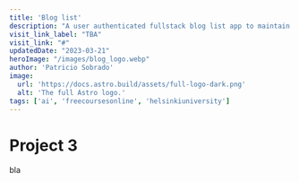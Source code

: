 ```yaml
---
title: 'Blog list'
description: "A user authenticated fullstack blog list app to maintain and like blogs."
visit_link_label: "TBA"
visit_link: "#"
updatedDate: "2023-03-21"
heroImage: "/images/blog_logo.webp"
author: 'Patricio Sobrado'
image:
  url: 'https://docs.astro.build/assets/full-logo-dark.png'
  alt: 'The full Astro logo.'
tags: ['ai', 'freecoursesonline', 'helsinkiuniversity']
---
```

# Project 3
bla